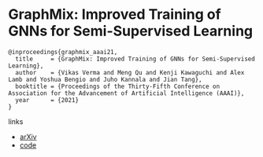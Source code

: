 # GraphMix: Improved Training of GNNs for Semi-Supervised Learning

```
@inproceedings{graphmix_aaai21,
  title     = {GraphMix: Improved Training of GNNs for Semi-Supervised Learning},
  author    = {Vikas Verma and Meng Qu and Kenji Kawaguchi and Alex Lamb and Yoshua Bengio and Juho Kannala and Jian Tang},
  booktitle = {Proceedings of the Thirty-Fifth Conference on Association for the Advancement of Artificial Intelligence (AAAI)},
  year      = {2021}
}
```

links
- [arXiv](https://arxiv.org/abs/1909.11715)
- [code](https://github.com/vikasverma1077/GraphMix)
